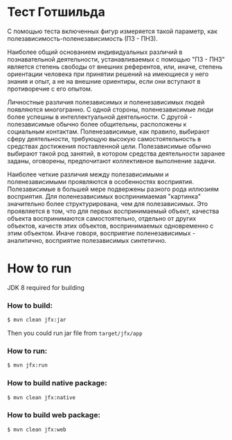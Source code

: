 Тест Готшильда
=============
С помощью теста включенных фигур измеряется такой параметр, как полезависимость-поленезависимость (ПЗ - ПНЗ).

Наиболее общий основанием индивидуальных различий в познавательной деятельности, устанавливаемых с помощью "ПЗ - ПНЗ" является степень свободы от внешних референтов, или, иначе, степень ориентации человека при принятии решений на имеющиеся у него знания и опыт, а не на внешние ориентиры, если они вступают в противоречие с его опытом.

Личностные различия полезависимых и поленезависимых людей появляются многогранно. С одной стороны, поленезависимые люди более успешны в интеллектуальной деятельности. С другой - полезависимые обычно более общительны, расположены к социальным контактам. Поленезависимые, как правило, выбирают сферу деятельности, требующую высокую самостоятельность в средствах достижения поставленной цели. Полезависимые обычно выбирают такой род занятий, в котором средства деятельности заранее заданы, оговорены, предпочитают коллективное выполнение задачи.

Наиболее четкие различия между полезависимыми и поленезависимыми проявляются в особенностях восприятия. Полезависимые в большей мере подвержены разного рода иллюзиям восприятия. Для поленезависимых воспринимаемая "картинка" значительно более структурирована, чем для полезависимых. Это проявляется в том, что для первых воспринимаемый объект, качества объекта воспринимаются самостоятельно, отдельно от других объектов, качеств этих объектов, воспринимаемых одновременно с этим объектом. Иначе говоря, восприятие поленезависимых - аналитично, восприятие полезависимых синтетично.


How to run
==============
JDK 8 required for building

### How to build:

```sh
$ mvn clean jfx:jar
```

Then you could run jar file from `target/jfx/app`

### How to run:

```sh
$ mvn jfx:run
```

### How to build native package:

```sh
$ mvn clean jfx:native
```

### How to build web package:

```sh
$ mvn clean jfx:web
```
